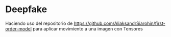 # Deepfake
Haciendo uso del repositorio de https://github.com/AliaksandrSiarohin/first-order-model para aplicar movimiento a una imagen con Tensores
